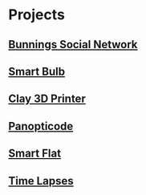 # Projects

## [Bunnings Social Network](./bsn.md)
## [Smart Bulb](./bulb.md)
## [Clay 3D Printer](./clay_printer.md)
## [Panopticode](./panopticode.md)
## [Smart Flat](./smart_flat.md)
## [Time Lapses](./timelapse.md)
